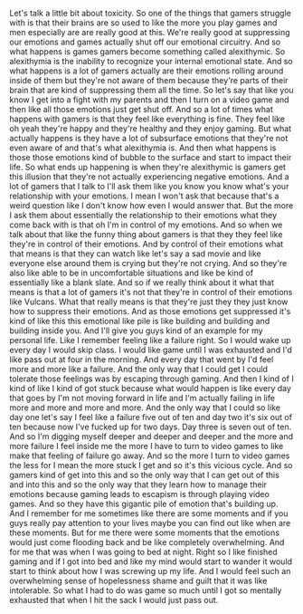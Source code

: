  Let's talk a little bit about toxicity. So one of the things that gamers struggle with is that their brains are so used to like the more you play games and men especially are are really good at this. We're really good at suppressing our emotions and games actually shut off our emotional circuitry. And so what happens is games gamers become something called alexithymic. So alexithymia is the inability to recognize your internal emotional state. And so what happens is a lot of gamers actually are their emotions rolling around inside of them but they're not aware of them because they're parts of their brain that are kind of suppressing them all the time. So let's say that like you know I get into a fight with my parents and then I turn on a video game and then like all those emotions just get shut off. And so a lot of times what happens with gamers is that they feel like everything is fine. They feel like oh yeah they're happy and they're healthy and they enjoy gaming. But what actually happens is they have a lot of subsurface emotions that they're not even aware of and that's what alexithymia is. And then what happens is those those emotions kind of bubble to the surface and start to impact their life. So what ends up happening is when they're alexithymic is gamers get this illusion that they're not actually experiencing negative emotions. And a lot of gamers that I talk to I'll ask them like you know you know what's your relationship with your emotions. I mean I won't ask that because that's a weird question like I don't know how even I would answer that. But the more I ask them about essentially the relationship to their emotions what they come back with is that oh I'm in control of my emotions. And so when we talk about that like the funny thing about gamers is that they they feel like they're in control of their emotions. And by control of their emotions what that means is that they can watch like let's say a sad movie and like everyone else around them is crying but they're not crying. And so they're also like able to be in uncomfortable situations and like be kind of essentially like a blank slate. And so if we really think about it what that means is that a lot of gamers it's not that they're in control of their emotions like Vulcans. What that really means is that they're just they they just know how to suppress their emotions. And as those emotions get suppressed it's kind of like this this emotional like pile is like building and building and building inside you. And I'll give you guys kind of an example for my personal life. Like I remember feeling like a failure right. So I would wake up every day I would skip class. I would like game until I was exhausted and I'd like pass out at four in the morning. And every day that went by I'd feel more and more like a failure. And the only way that I could get I could tolerate those feelings was by escaping through gaming. And then I kind of I kind of like I kind of got stuck because what would happen is like every day that goes by I'm not moving forward in life and I'm actually failing in life more and more and more and more. And the only way that I could so like day one let's say I feel like a failure five out of ten and day two it's six out of ten because now I've fucked up for two days. Day three is seven out of ten. And so I'm digging myself deeper and deeper and deeper and the more and more failure I feel inside me the more I have to turn to video games to like make that feeling of failure go away. And so the more I turn to video games the less for I mean the more stuck I get and so it's this vicious cycle. And so gamers kind of get into this and so the only way that I can get out of this and into this and so the only way that they learn how to manage their emotions because gaming leads to escapism is through playing video games. And so they have this gigantic pile of emotion that's building up. And I remember for me sometimes like there are some moments and if you guys really pay attention to your lives maybe you can find out like when are these moments. But for me there were some moments that the emotions would just come flooding back and be like completely overwhelming. And for me that was when I was going to bed at night. Right so I like finished gaming and if I got into bed and like my mind would start to wander it would start to think about how I was screwing up my life. And I would feel such an overwhelming sense of hopelessness shame and guilt that it was like intolerable. So what I had to do was game so much until I got so mentally exhausted that when I hit the sack I would just pass out.